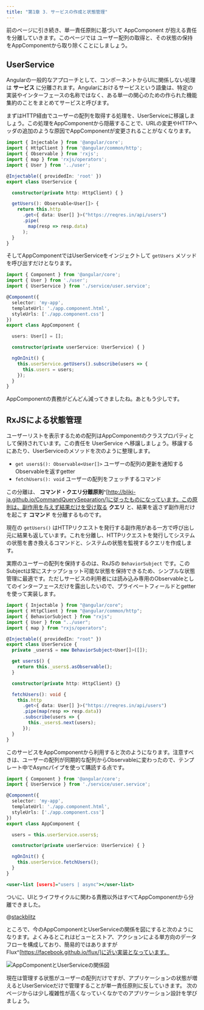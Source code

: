 ```yaml
---
title: "第1章 3. サービスの作成と状態管理"
---
```


前のページに引き続き、単一責任原則に基づいて AppComponent が抱える責任を分離していきます。このページでは ユーザー配列の取得と、その状態の保持をAppComponentから取り除くことにしましょう。

## UserService

Angularの一般的なアプローチとして、コンポーネントからUIに関係しない処理は **サービス** に分離されます。Angularにおけるサービスという語彙は、特定の実装やインターフェースの名称ではなく、ある単一の関心のための作られた機能集約のことをまとめてサービスと呼びます。

まずはHTTP経由でユーザーの配列を取得する処理を、UserServiceに移譲しましょう。この処理をAppComponentから隠蔽することで、URLの変更やHTTPヘッダの追加のような原因でAppComponentが変更されることがなくなります。

```typescript:user.service.ts
import { Injectable } from '@angular/core';
import { HttpClient } from '@angular/common/http';
import { Observable } from 'rxjs';
import { map } from 'rxjs/operators';
import { User } from '../user';

@Injectable({ providedIn: 'root' })
export class UserService {

  constructor(private http: HttpClient) { }

  getUsers(): Observable<User[]> {
    return this.http
      .get<{ data: User[] }>("https://reqres.in/api/users")
      .pipe(
        map(resp => resp.data)
      );
  }
}

```

そしてAppComponentではUserServiceをインジェクトして `getUsers` メソッドを呼び出すだけとなります。

```typescript:app.component.ts
import { Component } from '@angular/core';
import { User } from './user';
import { UserService } from './service/user.service';

@Component({
  selector: 'my-app',
  templateUrl: './app.component.html',
  styleUrls: ['./app.component.css']
})
export class AppComponent {

  users: User[] = [];

  constructor(private userService: UserService) { }

  ngOnInit() {
    this.userService.getUsers().subscribe(users => {
      this.users = users;
    });
  }
}

```

AppComponentの責務がどんどん減ってきましたね。あともう少しです。

## RxJSによる状態管理

ユーザーリストを表示するための配列はAppComponentのクラスプロパティとして保持されています。この責任を UserService へ移譲しましょう。移譲するにあたり、UserServiceのメソッドを次のように整理します。

* `get users$(): Observable<User[]>`  ユーザーの配列の更新を通知するObservableを返すgetter
* `fetchUsers(): void` ユーザーの配列をフェッチするコマンド

この分離は、 **コマンド・クエリ分離原則**^[http://bliki-ja.github.io/CommandQuerySeparation/]に従ったものになっています。この原則は、副作用を与えず結果だけを受け取る **クエリ** と、結果を返さず副作用だけを起こす **コマンド** を分離するものです。

現在の `getUsers()` はHTTPリクエストを発行する副作用がある一方で呼び出し元に結果も返しています。これを分離し、HTTPリクエストを発行してシステムの状態を書き換えるコマンドと、システムの状態を監視するクエリを作成します。

実際のユーザーの配列を保持するのは、RxJSの `BehaviorSubject` です。このSubjectは常にスナップショット可能な状態を保持できるため、シンプルな状態管理に最適です。ただしサービスの利用者には読み込み専用のObservableとしてのインターフェースだけを露出したいので、プライベートフィールドとgetterを使って実装します。

```typescript:user.service.ts
import { Injectable } from "@angular/core";
import { HttpClient } from "@angular/common/http";
import { BehaviorSubject } from "rxjs";
import { User } from "../user";
import { map } from "rxjs/operators";

@Injectable({ providedIn: "root" })
export class UserService {
  private _users$ = new BehaviorSubject<User[]>([]);

  get users$() {
    return this._users$.asObservable();
  }

  constructor(private http: HttpClient) {}

  fetchUsers(): void {
    this.http
      .get<{ data: User[] }>("https://reqres.in/api/users")
      .pipe(map(resp => resp.data))
      .subscribe(users => {
        this._users$.next(users);
      });
  }
}
```

このサービスをAppComponentから利用すると次のようになります。注意すべきは、ユーザーの配列が同期的な配列からObservableに変わったので、テンプレート中でAsyncパイプを使って購読する点です。

```typescript:app.component.ts
import { Component } from '@angular/core';
import { UserService } from './service/user.service';

@Component({
  selector: 'my-app',
  templateUrl: './app.component.html',
  styleUrls: ['./app.component.css']
})
export class AppComponent {

  users = this.userService.users$;

  constructor(private userService: UserService) { }

  ngOnInit() {
    this.userService.fetchUsers();
  }
}

```

```html:app.component.html
<user-list [users]="users | async"></user-list>
```

ついに、UIとライフサイクルに関わる責務以外はすべてAppComponentから分離できました。

@[stackblitz](https://stackblitz.com/edit/angular-6teweq?embed=1&file=src/app/app.component.ts)

ところで、今のAppComponentとUserServiceの関係を図にすると次のようになります。よくみるとこれはビューとストア、アクションによる単方向のデータフローを構成しており、簡易的ではありますがFlux^[https://facebook.github.io/flux/]に近い実装となっています。

![AppComponentとUserServiceの関係図](https://storage.googleapis.com/zenn-user-upload/0tjj13o70fsn693ewz5fggpmk0tk)

現在は管理する状態がユーザーの配列だけですが、アプリケーションの状態が増えるとUserServiceだけで管理することが単一責任原則に反していきます。
次のページからは少し複雑性が高くなっていくなかでのアプリケーション設計を学びましょう。

